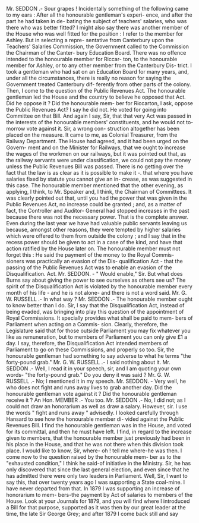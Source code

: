 Mr. SEDDON .- Sour grapes ! Incidentally something of the following came to my ears : After all the honourable gentleman's experi- ence, and after the part he had taken in de- bating the subject of teachers' salaries, who was there who was better fitted? I might also say there was another member of the House who was well fitted for the position : I refer to the member for Ashley. But in selecting a repre- sentative from Canterbury upon the Teachers' Salaries Commission, the Government called to the Commission the Chairman of the Canter- bury Education Board. There was no offence intended to the honourable member for Riccar- ton, to the honourable member for Ashley, or to any other member from the Canterbury Dis- trict. I took a gentleman who had sat on an Education Board for many years, and, under all the circumstances, there is really no reason for saying the Government treated Canterbury dif- ferently from other parts of the colony. Then, I come to the question of the Public Revenues Act. The honourable gentleman led the House and the country to believe he opposed that Act. Did he oppose it ? Did the honourable mem- ber for Riccarton, I ask, oppose the Public Revenues Act? I say he did not. He voted for going into Committee on that Bill. And again I say, Sir, that that very Act was passed in the interests of the honourable members' constituents, and he would not to- morrow vote against it. Sir, a wrong con- struction altogether has been placed on the measure. It came to me, as Colonial Treasurer, from the Railway Department. The House had agreed, and it had been urged on the Govern- ment and on the Minister for Railways, that we ought to increase the wages of the workmen on our railways, but it was pointed out that, as the railway servants were under classification, we could not pay the money unless the Public Revenues Bill was passed. There is no getting over the fact that the law is as clear as it is possible to make it -. that where you have salaries fixed by statute you cannot give an in- crease, as was suggested in this case. The honourable member mentioned that the other evening, as applying, I think, to Mr. Speaker and, I think, the Chairman of Committees. It was clearly pointed out that, until you had the power that was given in the Public Revenues Act, no increase could be granted ; and, as a matter of fact, the Controller and Auditor- General had stopped increases in the past because there was not the necessary power. That is the complete answer. Even during the last year we have had valuable public servants leaving us because, amongst other reasons, they were tempted by higher salaries which were offered to them from outside the colony ; and I say that in the recess power should be given to act in a case of the kind, and have that action ratified by the House later on. The honourable member must not forget this : He said the payment of the money to the Royal Commis- sioners was practically an evasion of the Dis- qualification Act - that the passing of the Public Revenues Act was to enable an evasion of the Disqualification. Act. Mr. SEDDON. - " Would enable," Sir. But what does Burns say about giving the power to see ourselves as others see us? The spirit of the Disqualification Act is violated by the honourable member every month of his life - and he is not alone- and there is not a word said. Mr. G. W. RUSSELL .- In what way ? Mr. SEDDON .- The honourable member ought to know better than I do. Sir, I say that the Disqualification Act, instead of being evaded, was bringing into play this question of the appointment of Royal Commissions. It specially provides what shall be paid to mem- bers of Parliament when acting on a Commis- sion. Clearly, therefore, the Legislature said that for those outside Parliament you may fix whatever you like as remuneration, but to members of Parliament you can only give £1 a day. I say, therefore, the Disqualification Act intended members of Parliament to go on these Commissions, and properly so too. Sir, the honourable gentleman had something to say adverse to what he terms "the forty-pound grab." Mr. G. W. RUSSELL .- I said nothing about it. Mr. SEDDON .- Well, I read it in your speech, sir, and I am quoting your own words- "the forty-pound grab." Do you deny it was said ? Mr. G. W. RUSSELL .- No; I mentioned it in my speech. Mr. SEDDON. - Very well, he who does not fight and runs away lives to grab another day. Did the honourable gentleman vote against it ? Did the honourable gentleman receive it ? An Hon. MEMBER .- You too. Mr. SEDDON .- No, I did not; as I could not draw an honorarium as well as draw a salary. However, sir. I use the words " fight and runs away " advisedly. I looked carefully through Hansard to see how the honourable member di- vided against the Public Revenues Bill. I find the honourable gentleman was in the House, and voted for its committal, and then he must have left. I find, in regard to the increase given to members, that the honourable member just previously had been in his place in the House, and that he was not there when this division took place. I would like to know, Sir, where- oh ! tell me where-he was then. I come now to the question raised by the honourable mem- ber as to the "exhausted condition," I think he said-of initiative in the Ministry. Sir, he has only discovered that since the last general election, and even since that he has admitted there were only two leaders in Parliament. Well, Sir, I want to say this, that over twenty years ago I was supporting a State coal-mine. I have never departed from that. In 1879 I was supporting an increase of honorarium to mem- bers-the payment by Act of salaries to members of the House. Look at your Journals for 1879, and you will find where I introduced a Bill for that purpose, supported as it was then by our great leader at the time, the late Sir George Grey; and after 1879 I come back still and say 